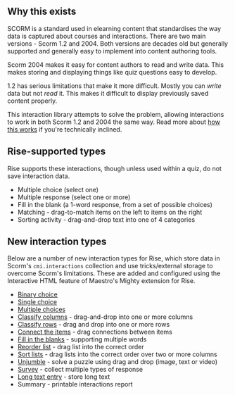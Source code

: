 ## Why this exists

SCORM is a standard used in elearning content that standardises the way data is captured about courses and interactions. There are two main versions - Scorm 1.2 and 2004. Both versions are decades old but generally supported and generally easy to implement into content authoring tools.

Scorm 2004 makes it easy for content authors to read and write data. This makes storing and displaying things like quiz questions easy to develop.

1.2 has serious limitations that make it more difficult. Mostly you can _write_ data but not _read_ it. This makes it difficult to display previously saved content properly.

This interaction library attempts to solve the problem, allowing interactions to work in both Scorm 1.2 and 2004 the same way. Read more about [how this works](/articles/about-interactions/4) if you're technically inclined.

## Rise-supported types

Rise supports these interactions, though unless used within a quiz, do not save interaction data.

 * Multiple choice (select one)
 * Multiple response (select one or more)
 * Fill in the blank (a 1-word response, from a set of possible choices)
 * Matching - drag-to-match items on the left to items on the right
 * Sorting activity - drag-and-drop text into one of 4 categories

## New interaction types

Below are a number of new interaction types for Rise, which store data in Scorm's `cmi.interactions` collection and use tricks/external storage to overcome Scorm's limitations. These are added and configured using the Interactive HTML feature of Maestro's Mighty extension for Rise.

* [Binary choice](/articled/binary-choice)
* [Single choice](/article/single-choice)
* [Multiple choices](/article/multiple-choice)
* [Classify columns](/article/classify-column) - drag-and-drop into one or more columns
* [Classify rows](/article/classify-stack) - drag and drop into one or more rows
* [Connect the items](/article/connect-lists) - drag connections between items
* [Fill in the blanks](/article/fill-in-the-blanks) - supporting multiple words
* [Reorder list](/article/reorder-list) - drag list into the correct order
* [Sort lists](/article/sort-lists) - drag lists into the correct order over two or more columns
* [Unjumble](/article/unjumble) - solve a puzzle using drag and drop (image, text or video)
* [Survey](/article/survey) - collect multiple types of response
* [Long text entry](/article/long-text-entry) - store long text
* Summary - printable interactions report